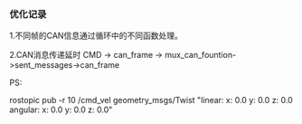 ### 优化记录

1.不同帧的CAN信息通过循环中的不同函数处理。

2.CAN消息传递延时
CMD -> can_frame -> mux_can_fountion->sent_messages->can_frame

PS:

rostopic pub -r 10 /cmd_vel geometry_msgs/Twist "linear:
  x: 0.0
  y: 0.0
  z: 0.0
angular:
  x: 0.0
  y: 0.0
  z: 0.0" 